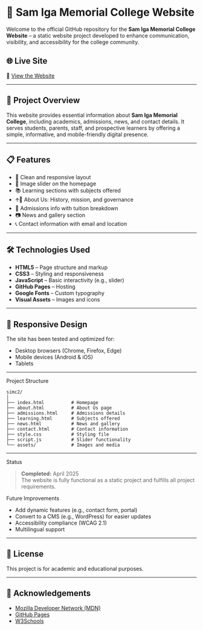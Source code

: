 # 📘 Sam Iga Memorial College Website

Welcome to the official GitHub repository for the **Sam Iga Memorial College Website** – a static website project developed to enhance communication, visibility, and accessibility for the college community.

## 🌐 Live Site
🔗 [View the Website](https://atibu707.github.io/simc2/index.html)

---

## 🏢 Project Overview

This website provides essential information about **Sam Iga Memorial College**, including academics, admissions, news, and contact details. It serves students, parents, staff, and prospective learners by offering a simple, informative, and mobile-friendly digital presence.

---

## 📋 Features

- 🎨 Clean and responsive layout
- 📸 Image slider on the homepage
- 📚 Learning sections with subjects offered
- 🡩‍🏫 About Us: History, mission, and governance
- 💼 Admissions info with tuition breakdown
- 📷 News and gallery section
- 📞 Contact information with email and location

---

## 🛠️ Technologies Used

- **HTML5** – Page structure and markup  
- **CSS3** – Styling and responsiveness  
- **JavaScript** – Basic interactivity (e.g., slider)  
- **GitHub Pages** – Hosting  
- **Google Fonts** – Custom typography  
- **Visual Assets** – Images and icons

---

## 📱 Responsive Design

The site has been tested and optimized for:
- Desktop browsers (Chrome, Firefox, Edge)
- Mobile devices (Android & iOS)
- Tablets

---

Project Structure

```
simc2/
│
├── index.html          # Homepage
├── about.html          # About Us page
├── admissions.html     # Admissions details
├── learning.html       # Subjects offered
├── news.html           # News and gallery
├── contact.html        # Contact information
├── style.css           # Styling file
├── script.js           # Slider functionality
└── assets/             # Images and media
```

---

Status

> **Completed:** April 2025  
The website is fully functional as a static project and fulfills all project requirements.

Future Improvements
- Add dynamic features (e.g., contact form, portal)
- Convert to a CMS (e.g., WordPress) for easier updates
- Accessibility compliance (WCAG 2.1)
- Multilingual support

---

## 📄 License

This project is for academic and educational purposes.

---

## 🙌 Acknowledgements

- [Mozilla Developer Network (MDN)](https://developer.mozilla.org)
- [GitHub Pages](https://pages.github.com/)
- [W3Schools](https://www.w3schools.com/)
